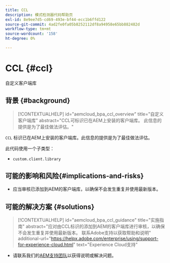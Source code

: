 ```yaml
---
title: CCL
description: 模式检测器代码帮助页
exl-id: 8e9ee7d5-cd69-493e-bf44-ecc1b6ffd122
source-git-commit: 4ad2fe0fa05b8252112df8a94958e65bb882482d
workflow-type: tm+mt
source-wordcount: '158'
ht-degree: 0%

---
```


# CCL {#ccl}

自定义客户端库

## 背景 {#background}

>[!CONTEXTUALHELP]
>id="aemcloud_bpa_ccl_overview"
>title="自定义客户端库"
>abstract="CCL可标识已在AEM上安装的客户端库。 此信息的提供是为了最佳做法评估。"

`CCL` 标识已在AEM上安装的客户端库。此信息的提供是为了最佳做法评估。

此代码使用一个子类型：
* `custom.client.library`

## 可能的影响和风险{#implications-and-risks}

* 应当审核已添加到AEM的客户端库，以确保不会发生重复并使用最新版本。

## 可能的解决方案 {#solutions}

>[!CONTEXTUALHELP]
>id="aemcloud_bpa_ccl_guidance"
>title="实施指南"
>abstract="应对由CCL标识的添加到AEM的客户端库进行审核，以确保不会发生重复并使用最新版本。 联系Adobe支持以获取帮助和说明"
>additional-url="https://helpx.adobe.com/enterprise/using/support-for-experience-cloud.html" text="Experience Cloud支持"

* 请联系我们的[AEM支持团队](https://helpx.adobe.com/enterprise/using/support-for-experience-cloud.html)以获得说明或解决问题。
